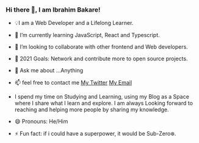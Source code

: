### Hi there 👋, I am Ibrahim Bakare!


- 💡I am a Web Developer and a Lifelong Learner.
 
- 🌱 I’m currently learning JavaScript, React and Typescript.
 
- 👯 I’m looking to collaborate with other frontend and Web developers.
 
- 🤔 2021 Goals: Network and contribute more to open source projects.

- 💬 Ask me about ...Anything
 
- 📫 feel free to contact me [My Twitter](https://twitter.com/BrymmoBaggins)  [My Email](bakareibrahim98@gmail.com)

- I spend my time on Studying and Learning, using my Blog as a Space where I share what I learn and explore. I am always Looking forward to reaching and helping    more people by sharing my knowledge.

- 😄 Pronouns: He/Him
 
- ⚡ Fun fact: if i could have a superpower, it would be Sub-Zero❄️.











